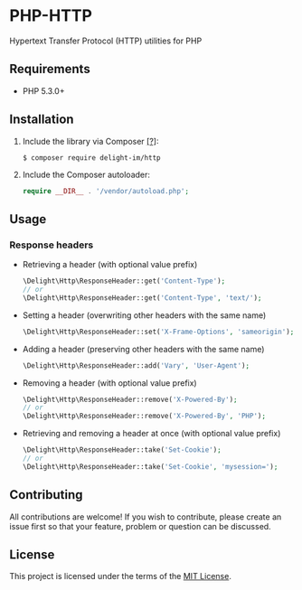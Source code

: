 # PHP-HTTP

Hypertext Transfer Protocol (HTTP) utilities for PHP

## Requirements

 * PHP 5.3.0+

## Installation

 1. Include the library via Composer [[?]](https://github.com/delight-im/Knowledge/blob/master/Composer%20(PHP).md):

    ```
    $ composer require delight-im/http
    ```

 1. Include the Composer autoloader:

    ```php
    require __DIR__ . '/vendor/autoload.php';
    ```

## Usage

### Response headers

 * Retrieving a header (with optional value prefix)

   ```php
   \Delight\Http\ResponseHeader::get('Content-Type');
   // or
   \Delight\Http\ResponseHeader::get('Content-Type', 'text/');
   ```

 * Setting a header (overwriting other headers with the same name)

   ```php
   \Delight\Http\ResponseHeader::set('X-Frame-Options', 'sameorigin');
   ```

 * Adding a header (preserving other headers with the same name)

   ```php
   \Delight\Http\ResponseHeader::add('Vary', 'User-Agent');
   ```

 * Removing a header (with optional value prefix)

   ```php
   \Delight\Http\ResponseHeader::remove('X-Powered-By');
   // or
   \Delight\Http\ResponseHeader::remove('X-Powered-By', 'PHP');
   ```

 * Retrieving and removing a header at once (with optional value prefix)

   ```php
   \Delight\Http\ResponseHeader::take('Set-Cookie');
   // or
   \Delight\Http\ResponseHeader::take('Set-Cookie', 'mysession=');
   ```

## Contributing

All contributions are welcome! If you wish to contribute, please create an issue first so that your feature, problem or question can be discussed.

## License

This project is licensed under the terms of the [MIT License](https://opensource.org/licenses/MIT).
